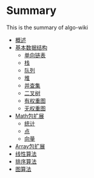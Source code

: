 # Summary

This is the summary of algo-wiki

<!--* [Overview](Home.md)-->
* [概述](README.md)
* [基本数据结构](type/index.md)
  * [单向链表](type/linkedlist.md)
  * [栈](type/stack.md)
  * [队列](type/queue.md)
  * [堆](type/heap.md)
  * [并查集](type/quickfind.md)
  * [二叉树](type/bst.md)
  * [有权重图](type/graph.md)
  * [无权重图](type/graphw.md)
* [Math包扩展](math/index.md)
  * [统计](math/stats.md)
  * [点](math/point.md)
  * [向量](math/vector.md)
* [Array包扩展](array/index.md)
* [线性算法](linear/index.md)
* [排序算法](sorting/index.md)
* [图算法](graph/index.md)